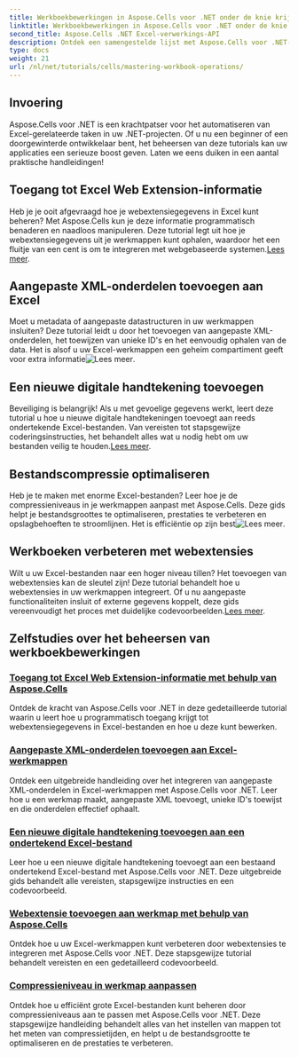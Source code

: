 ```yaml
---
title: Werkboekbewerkingen in Aspose.Cells voor .NET onder de knie krijgen
linktitle: Werkboekbewerkingen in Aspose.Cells voor .NET onder de knie krijgen
second_title: Aspose.Cells .NET Excel-verwerkings-API
description: Ontdek een samengestelde lijst met Aspose.Cells voor .NET-zelfstudies, waaronder handleidingen over het openen van webextensiegegevens, het toevoegen van digitale handtekeningen en het aanpassen van compressieniveaus.
type: docs
weight: 21
url: /nl/net/tutorials/cells/mastering-workbook-operations/
---
```

## Invoering

Aspose.Cells voor .NET is een krachtpatser voor het automatiseren van Excel-gerelateerde taken in uw .NET-projecten. Of u nu een beginner of een doorgewinterde ontwikkelaar bent, het beheersen van deze tutorials kan uw applicaties een serieuze boost geven. Laten we eens duiken in een aantal praktische handleidingen!  

## Toegang tot Excel Web Extension-informatie  

Heb je je ooit afgevraagd hoe je webextensiegegevens in Excel kunt beheren? Met Aspose.Cells kun je deze informatie programmatisch benaderen en naadloos manipuleren. Deze tutorial legt uit hoe je webextensiegegevens uit je werkmappen kunt ophalen, waardoor het een fluitje van een cent is om te integreren met webgebaseerde systemen.[Lees meer](./accessing-excel-web-extension-information/).  

## Aangepaste XML-onderdelen toevoegen aan Excel  

 Moet u metadata of aangepaste datastructuren in uw werkmappen insluiten? Deze tutorial leidt u door het toevoegen van aangepaste XML-onderdelen, het toewijzen van unieke ID's en het eenvoudig ophalen van de data. Het is alsof u uw Excel-werkmappen een geheim compartiment geeft voor extra informatie![Lees meer](./add-custom-xml-parts/).  

## Een nieuwe digitale handtekening toevoegen  

 Beveiliging is belangrijk! Als u met gevoelige gegevens werkt, leert deze tutorial u hoe u nieuwe digitale handtekeningen toevoegt aan reeds ondertekende Excel-bestanden. Van vereisten tot stapsgewijze coderingsinstructies, het behandelt alles wat u nodig hebt om uw bestanden veilig te houden.[Lees meer](./adding-new-digital-signature-to-signed-excel-file/).  

## Bestandscompressie optimaliseren  

Heb je te maken met enorme Excel-bestanden? Leer hoe je de compressieniveaus in je werkmappen aanpast met Aspose.Cells. Deze gids helpt je bestandsgroottes te optimaliseren, prestaties te verbeteren en opslagbehoeften te stroomlijnen. Het is efficiëntie op zijn best![Lees meer](./adjusting-compression-level/). 
 
## Werkboeken verbeteren met webextensies  

 Wilt u uw Excel-bestanden naar een hoger niveau tillen? Het toevoegen van webextensies kan de sleutel zijn! Deze tutorial behandelt hoe u webextensies in uw werkmappen integreert. Of u nu aangepaste functionaliteiten insluit of externe gegevens koppelt, deze gids vereenvoudigt het proces met duidelijke codevoorbeelden.[Lees meer](./adding-web-extension/).  

## Zelfstudies over het beheersen van werkboekbewerkingen
### [Toegang tot Excel Web Extension-informatie met behulp van Aspose.Cells](./accessing-excel-web-extension-information/)
Ontdek de kracht van Aspose.Cells voor .NET in deze gedetailleerde tutorial waarin u leert hoe u programmatisch toegang krijgt tot webextensiegegevens in Excel-bestanden en hoe u deze kunt bewerken.
### [Aangepaste XML-onderdelen toevoegen aan Excel-werkmappen](./add-custom-xml-parts/)
Ontdek een uitgebreide handleiding over het integreren van aangepaste XML-onderdelen in Excel-werkmappen met Aspose.Cells voor .NET. Leer hoe u een werkmap maakt, aangepaste XML toevoegt, unieke ID's toewijst en die onderdelen effectief ophaalt.
### [Een nieuwe digitale handtekening toevoegen aan een ondertekend Excel-bestand](./adding-new-digital-signature-to-signed-excel-file/)
Leer hoe u een nieuwe digitale handtekening toevoegt aan een bestaand ondertekend Excel-bestand met Aspose.Cells voor .NET. Deze uitgebreide gids behandelt alle vereisten, stapsgewijze instructies en een codevoorbeeld.
### [Webextensie toevoegen aan werkmap met behulp van Aspose.Cells](./adding-web-extension/)
Ontdek hoe u uw Excel-werkmappen kunt verbeteren door webextensies te integreren met Aspose.Cells voor .NET. Deze stapsgewijze tutorial behandelt vereisten en een gedetailleerd codevoorbeeld.
### [Compressieniveau in werkmap aanpassen](./adjusting-compression-level/)
Ontdek hoe u efficiënt grote Excel-bestanden kunt beheren door compressieniveaus aan te passen met Aspose.Cells voor .NET. Deze stapsgewijze handleiding behandelt alles van het instellen van mappen tot het meten van compressietijden, en helpt u de bestandsgrootte te optimaliseren en de prestaties te verbeteren.